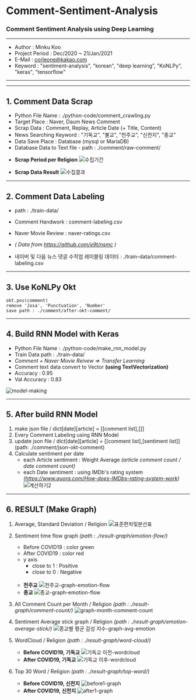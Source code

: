 # Comment-Sentiment-Analysis
### Comment Sentiment Analysis using Deep Learning
---------------------------------------------------

* Author : Minku Koo
* Project Period : Dec/2020 ~ 21/Jan/2021
* E-Mail : corleone@kakao.com
* Keyword : "sentiment-analysis", "korean", "deep learning", "KoNLPy", "keras", "tensorflow"

---------------------------------------------------
---------------------------------------------------

## 1. Comment Data Scrap

- Python File Name : ./python-code/comment_crawling.py
- Target Place : Naver, Daum News Comment
- Scrap Data : Comment, Replay, Article Date (+ Title, Content)
- News Searching Keyword : "기독교", "불교", "천주교", "신천지", "종교"
- Data Save Place : Database (mysql or MariaDB)
- Database Data to Text file - path : ./comment/raw-comment/

* __Scrap Period per Religion__
![수집기간](https://user-images.githubusercontent.com/25974226/105630853-add95300-5e8e-11eb-9e23-37addf3c6904.JPG)

* __Scrap Data Result__
![수집결과](https://user-images.githubusercontent.com/25974226/105630851-aa45cc00-5e8e-11eb-9890-0e4e165ab8f5.JPG)

---------------------------------------------------

## 2. Comment Data Labeling

- path : ./train-data/
- Comment Handwork : comment-labeling.csv
- Naver Movie Review : naver-ratings.csv
- _( Data from https://github.com/e9t/nsmc )_

- 네이버 및 다음 뉴스 댓글 수작업 레이블링 데이터 :  ./train-data/comment-labeling.csv

---------------------------------------------------

## 3. Use KoNLPy Okt

```
okt.pos(comment)
remove 'Josa', 'Punctuation', 'Number'
save path : ./comment/after-okt-comment/
```

---------------------------------------------------

## 4. Build RNN Model with Keras

- Python File Name : ./python-code/make_rnn_model.py
- Train Data path : ./train-data/
- _Comment + Naver Movie Reivew => Transfer Learning_
- Comment text data convert to Vector __(using TextVectorization)__
- Accuracy : 0.95
- Val Accuracy : 0.83

![model-making](https://user-images.githubusercontent.com/25974226/105630839-9d28dd00-5e8e-11eb-8067-4e23fca24768.JPG)

---------------------------------------------------

## 5. After build RNN Model

1. make json file / dict[date][article] = [[comment list],[]]
1. Every Comment Labeling using RNN Model
1. update json file / dict[date][article] = [[comment list],[sentiment list]] (path: ./comment/json-okt-comment)
1. Calculate sentiment per date 
    + each Article sentiment : Weight Average _(article comment count / date comment count)_
    + each Date sentiment : using IMDb's rating system _(https://www.quora.com/How-does-IMDbs-rating-system-work)_
    ![계산하기2](https://user-images.githubusercontent.com/25974226/105633620-044d8e00-5e9d-11eb-92df-b4072a9d0ee2.JPG)

---------------------------------------------------

## 6. RESULT (Make Graph)

1. Average, Standard Deviation / Religion
![표준편차및분산표](https://user-images.githubusercontent.com/25974226/105630857-b3cf3400-5e8e-11eb-9439-81028d316b63.JPG)

1. Sentiment time flow graph  _(path : ./result-graph/emotion-flow/)_
    - Before COVID19 : color green
    - After COVID19 : color red
    - y axis
        + close to 1 : Positive
        + close to 0 : Negative
    <br><br>
    + __천주교__
    ![천주교-graph-emotion-flow](https://user-images.githubusercontent.com/25974226/105630885-e11be200-5e8e-11eb-8b03-94246ee73ca0.png)
    + __종교__
    ![종교-graph-emotion-flow](https://user-images.githubusercontent.com/25974226/105630878-d82b1080-5e8e-11eb-8941-1b89254813a7.png)
   
1. All Comment Count per Month / Religion  _(path : ./result-graph/comment-count/)_
![graph-month-comment-count](https://user-images.githubusercontent.com/25974226/105630892-e8db8680-5e8e-11eb-95f6-d35c6ebe7128.png)

1. Sentiment Average stick graph / Religion  _(path : ./result-graph/emotion-average-stick/)_
![종교별 평균 감성 지수-graph-avg-emotion](https://user-images.githubusercontent.com/25974226/105630900-f264ee80-5e8e-11eb-88d5-fab987e80766.png)

1. WordCloud / Religion  _(path : ./result-graph/word-cloud/)_
    + __Before COVID19, 기독교__
    ![기독교 이전-wordcloud](https://user-images.githubusercontent.com/25974226/105630935-19232500-5e8f-11eb-8f73-45b7342d06b0.png)
    + __After COVID19, 기독교__
    ![기독교 이후-wordcloud](https://user-images.githubusercontent.com/25974226/105630939-1a545200-5e8f-11eb-82fa-c1d5dca13034.png)

1. Top 30 Word / Religion  _(path : ./result-graph/top-word/)_
   + __Before COVID19, 신천지__
    ![before1-graph](https://user-images.githubusercontent.com/25974226/105630930-1294ad80-5e8f-11eb-810f-24a8741f4513.png)
    + __After COVID19, 신천지__
    ![after1-graph](https://user-images.githubusercontent.com/25974226/105630911-fe50b080-5e8e-11eb-90bb-29e8fd9cfb16.png)
    




